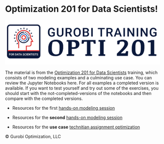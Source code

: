 
# Optimization 201 for Data Scientists!

![Opti101Logo](Gurobi-Training-Opti-201.png)

The material is from the [Optimization 201 for Data Scientists](https://www.gurobi.com/events/optimization-201-for-data-scientists/) training, which consists of two modeling examples and a culminating use case. 
You can review the Jupyter Notebooks here. For all examples a completed version is available. If you want to test yourself and try out some of the exercises, you should start with the not-completed-versions of the notebooks and then compare with the completed versions.

- Resources for the first [hands-on modeling session](Modeling_Session_1)

- Resources for the **second** [hands-on modeling session](Modeling_Session_2)

- Resources for the **use case** [technitian assignment optimization](technician_assignment)

© Gurobi Optimization, LLC
